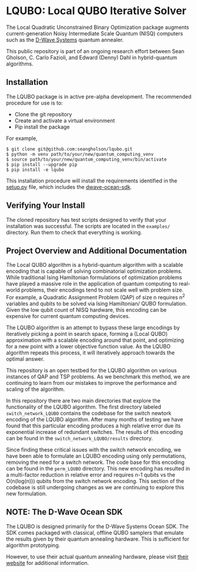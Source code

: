 # LQUBO: Local QUBO Iterative Solver

The Local Quadratic Unconstrained Binary Optimization package augments 
current-generation Noisy Intermediate Scale Quantum (NISQ) computers
such as the [D-Wave Systems](https://www.dwavesys.com/) quantum 
annealer.

This public repository is part of an ongoing research effort between Sean Gholson, C. Carlo Fazioli, and 
Edward (Denny) Dahl in hybrid-quantum algorithms.

## Installation

The LQUBO package is in active pre-alpha development.  The recommended
procedure for use is to:

* Clone the git repository
* Create and activate a virtual environment
* Pip install the package

For example,

    $ git clone git@github.com:seangholson/lqubo.git
    $ python -m venv path/to/your/new/quantum_computing_venv
    $ source path/to/your/new/quantum_computing_venv/bin/activate
    $ pip install --upgrade pip
    $ pip install -e lqubo

This installation procedure will install the requirements identified in
the 
[setup.py](https://github.com/seangholson/lqubo/blob/master/setup.py)
file, which includes the 
[dwave-ocean-sdk](https://github.com/dwavesystems/dwave-ocean-sdk).  

## Verifying Your Install

The cloned repository has test scripts designed to verify that your 
installation was successful.  The scripts are located in the `examples/`
directory.  Run them to check that everything is working.  

## Project Overview and Additional Documentation

The Local QUBO algorithm is a hybrid-quantum algorithm with a scalable encoding that is capable of solving 
combinatorial optimization problems.  While traditional Ising Hamiltonian formulations of optimization problems have 
played a massive role in the application of quantum computing to real-world problems, their encodings tend to not scale 
well with problem size.  For example, a Quadratic Assignment Problem (QAP) of size n requires n<sup>2 </sup>variables 
and qubits to be solved via Ising Hamiltonian/ QUBO formulation.  Given the low qubit count of NISQ hardware, this 
encoding can be expensive for current quantum computing devices.


The LQUBO algorithm is an attempt to bypass these large encodings by iteratively picking a point in search space,
forming a (Local QUBO) approximation with a scalable encoding around that point, and optimizing for a new point with a
lower objective function value. As the LQUBO algorithm repeats this process, it will iteratively approach towards the 
optimal answer.

This repository is an open testbed for the LQUBO algorithm on various instances of QAP and TSP problems.  As we
benchmark this method, we are continuing to learn from our mistakes to improve the performance and scaling of the 
algorithm.

In this repository there are two main directories that explore the functionality of the LQUBO algorithm.  The first 
directory labeled `switch_network_LQUBO` contains the codebase for the switch newtork encoding of the LQUBO algorithm.
After many months of testing we have found that this particular encoding produces a high relative error due its 
exponential increase of redundant switches.  The results of this encoding can be found in the 
`switch_network_LQUBO/results` directory.

Since finding these critical issues with the switch network encoding, we have been able to formulate an LQUBO encoding 
using only permutations, removing the need for a switch network.  The code base for this encoding can be found in the 
`perm_LQUBO` directory.  This new encoding has resulted in a multi-factor reduction in relative error and requires n-1
qubits vs the O(n(log(n))) qubits from the switch network encoding.  This section of the codebase is still undergoing 
changes as we are continuing to explore this new formulation.


## NOTE: The D-Wave Ocean SDK

The LQUBO is designed primarily for the D-Wave Systems Ocean SDK.  The
SDK comes packaged with classical, offline QUBO samplers that emulate
the results given by their quantum annealing hardware.  This is 
sufficient for algorithm prototyping.  

However, to use their actual quantum annealing hardware, please visit 
[their website](https://docs.ocean.dwavesys.com/en/latest/getting_started.html#gs) 
for  additional information.
